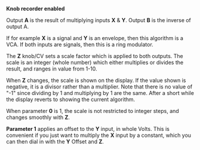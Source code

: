 
**Knob recorder enabled**

Output **A** is the result of multiplying inputs **X** & **Y**. Output **B** is the
inverse of output A.

If for example **X** is a signal and **Y** is an envelope, then this algorithm
is a VCA. If both inputs are signals, then this is a ring modulator.

The **Z** knob/CV sets a scale factor which is applied to both outputs. The scale is an integer (whole number) which either
multiplies or divides the result, and ranges in value from 1-10.

When **Z** changes, the scale is shown on the display. If the value shown is negative, it is a divisor rather than a
multiplier. Note that there is no value of "-1" since dividing by 1 and multiplying by 1 are the same. After a short
while the display reverts to showing the current algorithm.

When parameter **0** is 1, the scale is not restricted to integer steps, and changes smoothly with **Z**.

  **Parameter 1** applies an offset to the **Y** input, in whole Volts. This is convenient if you just want to multiply the **X**
input by a constant, which you can then dial in with the **Y** Offset and **Z**.
